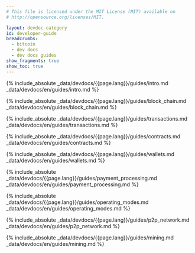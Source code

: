 ```yaml
---
# This file is licensed under the MIT License (MIT) available on
# http://opensource.org/licenses/MIT.

layout: devdoc-category
id: developer-guide
breadcrumbs:
  - bitcoin
  - dev docs
  - dev docs guides
show_fragments: true
show_toc: true
---
```


{% include_absolute _data/devdocs/{{page.lang}}/guides/intro.md _data/devdocs/en/guides/intro.md %}

{% include_absolute _data/devdocs/{{page.lang}}/guides/block_chain.md _data/devdocs/en/guides/block_chain.md %}

{% include_absolute _data/devdocs/{{page.lang}}/guides/transactions.md _data/devdocs/en/guides/transactions.md %}

{% include_absolute _data/devdocs/{{page.lang}}/guides/contracts.md _data/devdocs/en/guides/contracts.md %}

{% include_absolute _data/devdocs/{{page.lang}}/guides/wallets.md _data/devdocs/en/guides/wallets.md %}

{% include_absolute _data/devdocs/{{page.lang}}/guides/payment_processing.md _data/devdocs/en/guides/payment_processing.md %}

{% include_absolute _data/devdocs/{{page.lang}}/guides/operating_modes.md _data/devdocs/en/guides/operating_modes.md %}

{% include_absolute _data/devdocs/{{page.lang}}/guides/p2p_network.md _data/devdocs/en/guides/p2p_network.md %}

{% include_absolute _data/devdocs/{{page.lang}}/guides/mining.md _data/devdocs/en/guides/mining.md %}
